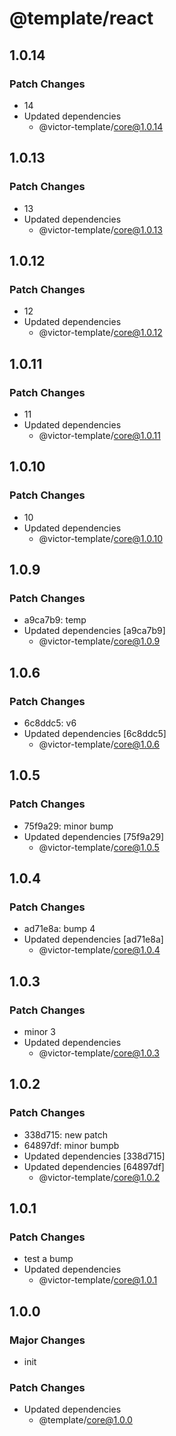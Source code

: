 # @template/react

## 1.0.14

### Patch Changes

- 14
- Updated dependencies
  - @victor-template/core@1.0.14

## 1.0.13

### Patch Changes

- 13
- Updated dependencies
  - @victor-template/core@1.0.13

## 1.0.12

### Patch Changes

- 12
- Updated dependencies
  - @victor-template/core@1.0.12

## 1.0.11

### Patch Changes

- 11
- Updated dependencies
  - @victor-template/core@1.0.11

## 1.0.10

### Patch Changes

- 10
- Updated dependencies
  - @victor-template/core@1.0.10

## 1.0.9

### Patch Changes

- a9ca7b9: temp
- Updated dependencies [a9ca7b9]
  - @victor-template/core@1.0.9

## 1.0.6

### Patch Changes

- 6c8ddc5: v6
- Updated dependencies [6c8ddc5]
  - @victor-template/core@1.0.6

## 1.0.5

### Patch Changes

- 75f9a29: minor bump
- Updated dependencies [75f9a29]
  - @victor-template/core@1.0.5

## 1.0.4

### Patch Changes

- ad71e8a: bump 4
- Updated dependencies [ad71e8a]
  - @victor-template/core@1.0.4

## 1.0.3

### Patch Changes

- minor 3
- Updated dependencies
  - @victor-template/core@1.0.3

## 1.0.2

### Patch Changes

- 338d715: new patch
- 64897df: minor bumpb
- Updated dependencies [338d715]
- Updated dependencies [64897df]
  - @victor-template/core@1.0.2

## 1.0.1

### Patch Changes

- test a bump
- Updated dependencies
  - @victor-template/core@1.0.1

## 1.0.0

### Major Changes

- init

### Patch Changes

- Updated dependencies
  - @template/core@1.0.0
